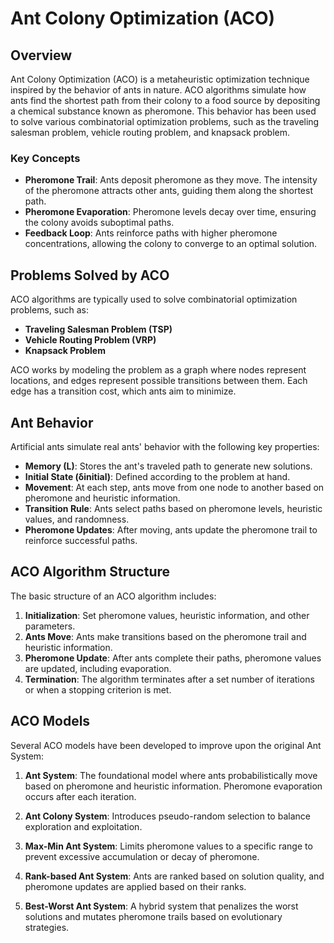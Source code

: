 # Ant Colony Optimization (ACO)

## Overview
Ant Colony Optimization (ACO) is a metaheuristic optimization technique inspired by the behavior of ants in nature. ACO algorithms simulate how ants find the shortest path from their colony to a food source by depositing a chemical substance known as pheromone. This behavior has been used to solve various combinatorial optimization problems, such as the traveling salesman problem, vehicle routing problem, and knapsack problem.

### Key Concepts
- **Pheromone Trail**: Ants deposit pheromone as they move. The intensity of the pheromone attracts other ants, guiding them along the shortest path.
- **Pheromone Evaporation**: Pheromone levels decay over time, ensuring the colony avoids suboptimal paths.
- **Feedback Loop**: Ants reinforce paths with higher pheromone concentrations, allowing the colony to converge to an optimal solution.

## Problems Solved by ACO
ACO algorithms are typically used to solve combinatorial optimization problems, such as:
- **Traveling Salesman Problem (TSP)**
- **Vehicle Routing Problem (VRP)**
- **Knapsack Problem**
  
ACO works by modeling the problem as a graph where nodes represent locations, and edges represent possible transitions between them. Each edge has a transition cost, which ants aim to minimize.

## Ant Behavior
Artificial ants simulate real ants' behavior with the following key properties:
- **Memory (L)**: Stores the ant's traveled path to generate new solutions.
- **Initial State (δinitial)**: Defined according to the problem at hand.
- **Movement**: At each step, ants move from one node to another based on pheromone and heuristic information.
- **Transition Rule**: Ants select paths based on pheromone levels, heuristic values, and randomness.
- **Pheromone Updates**: After moving, ants update the pheromone trail to reinforce successful paths.

## ACO Algorithm Structure
The basic structure of an ACO algorithm includes:
1. **Initialization**: Set pheromone values, heuristic information, and other parameters.
2. **Ants Move**: Ants make transitions based on the pheromone trail and heuristic information.
3. **Pheromone Update**: After ants complete their paths, pheromone values are updated, including evaporation.
4. **Termination**: The algorithm terminates after a set number of iterations or when a stopping criterion is met.

## ACO Models
Several ACO models have been developed to improve upon the original Ant System:
1. **Ant System**: The foundational model where ants probabilistically move based on pheromone and heuristic information. Pheromone evaporation occurs after each iteration.

2. **Ant Colony System**: Introduces pseudo-random selection to balance exploration and exploitation.

3. **Max-Min Ant System**: Limits pheromone values to a specific range to prevent excessive accumulation or decay of pheromone.

4. **Rank-based Ant System**: Ants are ranked based on solution quality, and pheromone updates are applied based on their ranks.

5. **Best-Worst Ant System**: A hybrid system that penalizes the worst solutions and mutates pheromone trails based on evolutionary strategies.
